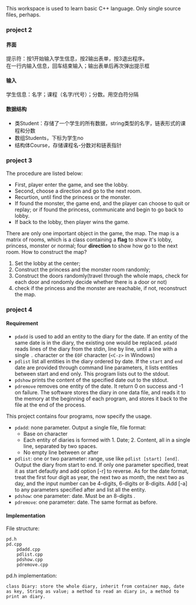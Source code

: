 This workspace is used to learn basic C++ language. Only single source files, perhaps.

### project 2
#### 界面
提示符：按1开始输入学生信息，按2输出表单，按3退出程序。  
在一行内输入信息，回车结束输入；输出表单后再次弹出提示框

#### 输入
学生信息：名字；课程（名字/代号）；分数。用空白符分隔

#### 数据结构
 - 类Student：存储了一个学生的所有数据，string类型的名字，链表形式的课程和分数
 - 数组Students，下标为学生no
 - 结构体Course，存储课程名-分数对和链表指针

### project 3
The procedure are listed below:
 - First, player enter the game, and see the lobby.
 - Second, choose a direction and go to the next room.
 - Recurtion, until find the princess or the monster.
 - If found the monster, the game end, and the player can choose to quit or replay; or if found the princess, communicate and begin to go back to lobby.
 - If back to the lobby, then player wins the game.

There are only one important object in the game, the map. The map is a matrix of rooms, which is a class containing a **flag** to show it's lobby, princess, monster or normal; four **direction** to show how go to the next room. 
How to construct the map? 
1. Set the lobby at the center;
2. Construct the princess and the monster room randomly; 
3. Construct the doors randomly(travel through the whole maps, check for each door and rondomly decide whether there is a door or not)
4. check if the princess and the monster are reachable, if not, reconstruct the map.

### project 4
#### Requirement
 - `pdadd` is used to add an entity to the diary for the date. If an entity of the same date is in the diary, the existing one would be replaced. `pdadd` reads lines of the diary from the stdin, line by line, until a line with a single `.` character or the `EOF` character (`<C-z>` in Windows)
 - `pdlist` list all entities in the diary ordered by date. If the `start` and `end` date are provided through command line parameters, it lists entities between start and end only. This program lists out to the stdout.
 - `pdshow` prints the content of the specified date out to the stdout.
 - `pdremove` removes one entity of the date. It return 0 on success and -1 on failure.
 The software stores the diary in one data file, and reads it to the memory at the beginning of each program, and stores it back to the file at the end of the process.


This project contains four programs, now specify the usage. 
 - `pdadd`: none parameter. Output a single file, file format:
   - Base on character
   - Each entity of diaries is formed with 1. Date; 2. Content, all in a single line, separated by two spaces.
   - No empty line between or after
 - `pdlist`: one or two parameter: range, use like `pdlist [start] [end]`. Output the diary from start to end. If only one parameter specified, treat it as start defautly and add option [-r] to reverse. As for the date format, treat the first four digit as year, the next two as month, the next two as day, and the input number can be 4-digits, 6-digits or 8-digits. Add [-a] to any parameters specified after and list all the entity.
 - `pdshow`: one parameter: date. Must be an 8-digits .
 - `pdremove`: one parameter: date. The same format as before.
#### Implementation
File structure:
```
pd.h
pd.cpp
	pdadd.cpp
	pdlist.cpp
	pdshow.cpp
	pdremove.cpp
```
pd.h implementation:
```
class Diary: store the whole diary, inherit from container map, date as key, String as value; a method to read an diary in, a method to print an diary.
```